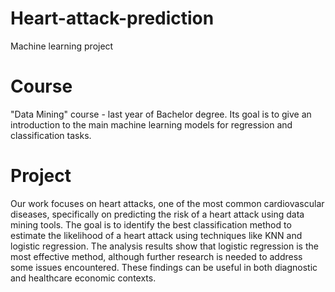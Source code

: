 # Heart-attack-prediction
Machine learning project 

# Course
"Data Mining" course - last year of Bachelor degree. Its goal is to give an introduction to the main machine learning models for regression and classification tasks.

# Project
Our work focuses on heart attacks, one of the most common cardiovascular diseases, specifically on predicting the risk of a heart attack using data mining tools. The goal is to identify the best classification method to estimate the likelihood of a heart attack using techniques like KNN and logistic regression. The analysis results show that logistic regression is the most effective method, although further research is needed to address some issues encountered. These findings can be useful in both diagnostic and healthcare economic contexts.
